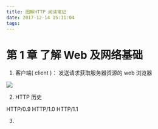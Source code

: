 ```yaml
---
title: 图解HTTP 阅读笔记
date: 2017-12-14 15:11:04
tags:
---
```

# 第 1 章 了解 Web 及网络基础

1. 客户端( client )： 发送请求获取服务器资源的 web 浏览器

![](../../public/img/http-1-1.png)

2. HTTP 历史

 HTTP/0.9
 HTTP/1.0
 HTTP/1.1

3. 